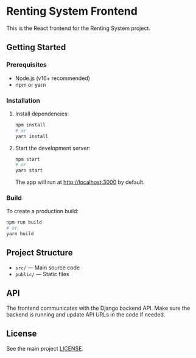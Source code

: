 # Renting System Frontend

This is the React frontend for the Renting System project.

## Getting Started

### Prerequisites
- Node.js (v16+ recommended)
- npm or yarn

### Installation
1. Install dependencies:
   ```bash
   npm install
   # or
   yarn install
   ```
2. Start the development server:
   ```bash
   npm start
   # or
   yarn start
   ```
   The app will run at [http://localhost:3000](http://localhost:3000) by default.

### Build
To create a production build:
```bash
npm run build
# or
yarn build
```

## Project Structure
- `src/` — Main source code
- `public/` — Static files

## API
The frontend communicates with the Django backend API. Make sure the backend is running and update API URLs in the code if needed.

## License
See the main project [LICENSE](../LICENSE).
